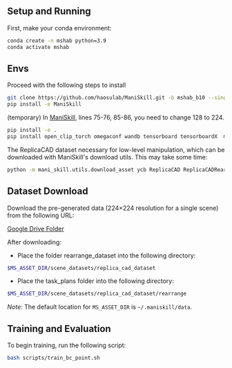 
## Setup and Running
First, make your conda environment:

```bash
conda create -n mshab python=3.9
conda activate mshab
```

## Envs
Proceed with the following steps to install

```bash
git clone https://github.com/haosulab/ManiSkill.git -b mshab_b10 --single-branch
pip install -e ManiSkill
```
(temporary) In [ManiSkill](https://github.com/haosulab/ManiSkill/blob/mshab/mani_skill/agents/robots/fetch/fetch.py#L70-L92), lines 75-76, 85-86, you need to change 128 to 224.
```bash
pip install -e .
pip install open_clip_torch omegaconf wandb tensorboard tensorboardX  msgpack torchvision
```

The ReplicaCAD dataset necessary for low-level manipulation, which can be downloaded with ManiSkill's download utils. This may take some time:
```bash
python -m mani_skill.utils.download_asset ycb ReplicaCAD ReplicaCADRearrange
```

## Dataset Download

Download the pre-generated data (224×224 resolution for a single scene) from the following URL:

[Google Drive Folder](https://drive.google.com/drive/folders/1euvIuJBM_MZMEQq1eZFMPk8Kip7q9piV?usp=drive_link)

After downloading:
- Place the folder rearrange_dataset into the following directory:
```bash
$MS_ASSET_DIR/scene_datasets/replica_cad_dataset
```
- Place the task_plans folder into the following directory:
```bash
$MS_ASSET_DIR/scene_datasets/replica_cad_dataset/rearrange
```
*Note:* The default location for `MS_ASSET_DIR` is `~/.maniskill/data`.

## Training and Evaluation

To begin training, run the following script:

```bash
bash scripts/train_bc_point.sh
```


